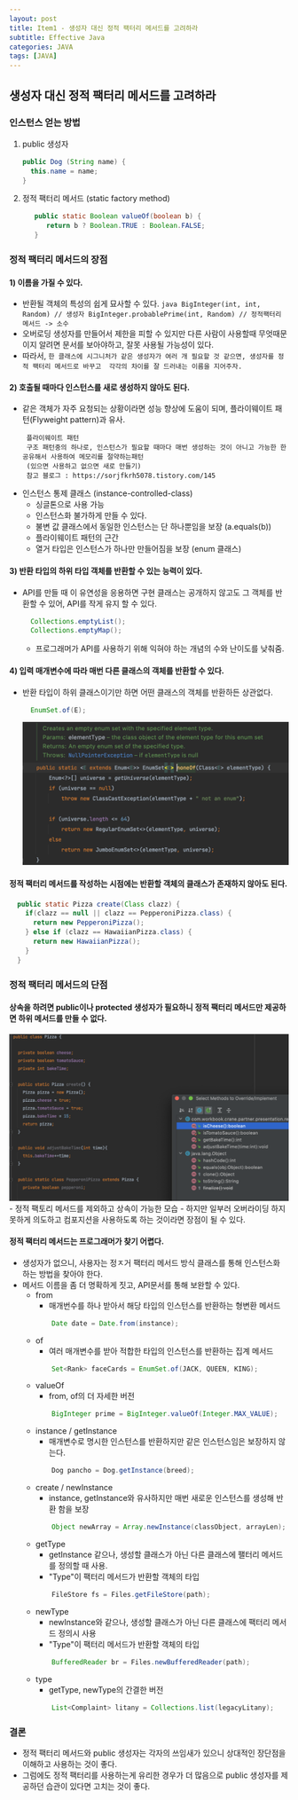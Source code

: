 ```yaml
---
layout: post
title: Item1 - 생성자 대신 정적 팩터리 메서드를 고려하라
subtitle: Effective Java
categories: JAVA
tags: [JAVA]
---
```

## 생성자 대신 정적 팩터리 메서드를 고려하라

### 인스턴스 얻는 방법
1. public 생성자
    ```java
   public Dog (String name) {
      this.name = name;
   }
    ```
2. 정적 팩터리 메서드 (static factory method)
    ```java
       public static Boolean valueOf(boolean b) {
          return b ? Boolean.TRUE : Boolean.FALSE;
       }
   ```
 
  
### 정적 팩터리 메서드의 장점
#### 1) 이름을 가질 수 있다.
- 반환될 객체의 특성의 쉽게 묘사할 수 있다. 
      ```java
         BigInteger(int, int, Random) // 생성자
         BigInteger.probablePrime(int, Random) // 정적팩터리 메서드 -> 소수 
      ```
- 오버로딩 생성자를 만들어서 제한을 피할 수 있지만 다른 사람이 사용할때 무엇때문이지 알려면 문서를 보아야하고, 
  잘못 사용될 가능성이 있다. 
- 따라서, `한 클래스에 시그니처가 같은 생성자가 여러 개 필요할 것 같으면, 생성자를 정적 팩터리 메서드로 바꾸고 
  각각의 차이를 잘 드러내는 이름을 지어주자. `
   
#### 2)  호출될 때마다 인스턴스를 새로 생성하지 않아도 된다.
- 같은 객체가 자주 요청되는 상황이라면 성능 향상에 도움이 되며, 플라이웨이트 패턴(Flyweight pattern)과 유사. 
  ```text
   플라이웨이트 패턴 
   구조 패턴중의 하나로, 인스턴스가 필요할 때마다 매번 생성하는 것이 아니고 가능한 한 공유해서 사용하여 메모리를 절약하는패턴
   (있으면 사용하고 없으면 새로 만들기) 
   참고 블로그 : https://sorjfkrh5078.tistory.com/145
  ```
- 인스턴스 통제 클래스 (instance-controlled-class)
  - 싱글톤으로 사용 가능
  - 인스턴스화 불가하게 만들 수 있다. 
  - 불변 값 클래스에서 동일한 인스턴스는 단 하나뿐임을 보장 (a.equals(b))
  - 플라이웨이트 패턴의 근간
  - 열거 타입은 인스턴스가 하나만 만들어짐을 보장 (enum 클래스)
  
#### 3) 반환 타입의 하위 타입 객체를 반환할 수 있는 능력이 있다.
- API를 만들 때 이 유연성을 응용하면 구현 클래스는 공개하지 않고도 그 객체를 반환할 수 있어, API를 작게 유지 할 수 있다.
  ```java
    Collections.emptyList();
    Collections.emptyMap();
  ```
  - 프로그래머가 API를 사용하기 위해 익혀야 하는 개념의 수와 난이도를 낮춰줌. 

#### 4) 입력 매개변수에 따라 매번 다른 클래스의 객체를 반환할 수 있다.
- 반환 타입이 하위 클래스이기만 하면 어떤 클래스의 객체를 반환하든 상관없다.
  ```java
    EnumSet.of(E);
  ```
  ![EnumSet](/assets/images/java/Java_EnumSet.png)


#### 정적 팩터리 메서드를 작성하는 시점에는 반환할 객체의 클래스가 존재하지 않아도 된다.
```java
  public static Pizza create(Class clazz) {
    if(clazz == null || clazz == PepperoniPizza.class) {
      return new PepperoniPizza();
    } else if (clazz == HawaiianPizza.class) {
      return new HawaiianPizza();
    }
  }
```

### 정적 팩터리 메서드의 단점
#### 상속을 하려면 public이나 protected 생성자가 필요하니 정적 팩터리 메서드만 제공하면 하위 메서드를 만들 수 없다.
   ![Inheritance](/assets/images/java/Java_static_factory_method_not_inherited.png)
    - 정적 팩토리 메서드를 제외하고 상속이 가능한 모습
    - 하지만 일부러 오버라이딩 하지 못하게 의도하고 컴포지션을 사용하도록 하는 것이라면 장점이 될 수 있다. 

#### 정적 팩터리 메서드는 프로그래머가 찾기 어렵다.
- 생성자가 없으니, 사용자는 정ㅈ거 팩터리 메서드 방식 클래스를 통해 인스턴스화 하는 방법을 찾아야 한다. 
- 메서드 이름을 좀 더 명확하게 짓고, API문서를 통해 보완할 수 있다. 
  - from 
    - 매개번수를 하나 받아서 해당 타입의 인스턴스를 반환하는 형변환 메서드 
    ```java
        Date date = Date.from(instance);
    ```
  - of
    - 여러 매개변수를 받아 적합한 타입의 인스턴스를 반환하는 집계 메서드
    ```java
        Set<Rank> faceCards = EnumSet.of(JACK, QUEEN, KING);
    ```
  - valueOf
    - from, of의 더 자세한 버전
    ```java
        BigInteger prime = BigInteger.valueOf(Integer.MAX_VALUE);
    ```    
  - instance / getInstance
    - 매개변수로 명시한 인스턴스를 반환하지만 같은 인스턴스임은 보장하지 않는다. 
    ```java
        Dog pancho = Dog.getInstance(breed);
    ```    
  - create / newInstance
    - instance, getInstance와 유사하지만 매번 새로운 인스턴스를 생성해 반환 함을 보장
    ```java
        Object newArray = Array.newInstance(classObject, arrayLen);
    ```
  - getType
    - getInstance 같으나, 생성할 클래스가 아닌 다른 클래스에 팰터리 메서드를 정의할 때 사용. 
    - "Type"이 팩터리 메서드가 반환할 객체의 타입
    ```java
        FileStore fs = Files.getFileStore(path);
    ```
  - newType
    - newInstance와 같으나, 생성할 클래스가 아닌 다른 클래스에 팩터리 메서드 정의시 사용
    - "Type"이 팩터리 메서드가 반환할 객체의 타입
    ```java
        BufferedReader br = Files.newBufferedReader(path);
    ```
  - type
    - getType, newType의 간결한 버전 
    ```java
        List<Complaint> litany = Collections.list(legacyLitany);
    ```

### 결론
- 정적 팩터리 메서드와 public 생성자는 각자의 쓰임새가 있으니 상대적인 장단점을 이해하고 사용하는 것이 좋다. 
- 그럼에도 정적 팩터리를 사용하는게 유리한 경우가 더 많음으로 public 생성자를 제공하던 습관이 있다면 고치는 것이 좋다.